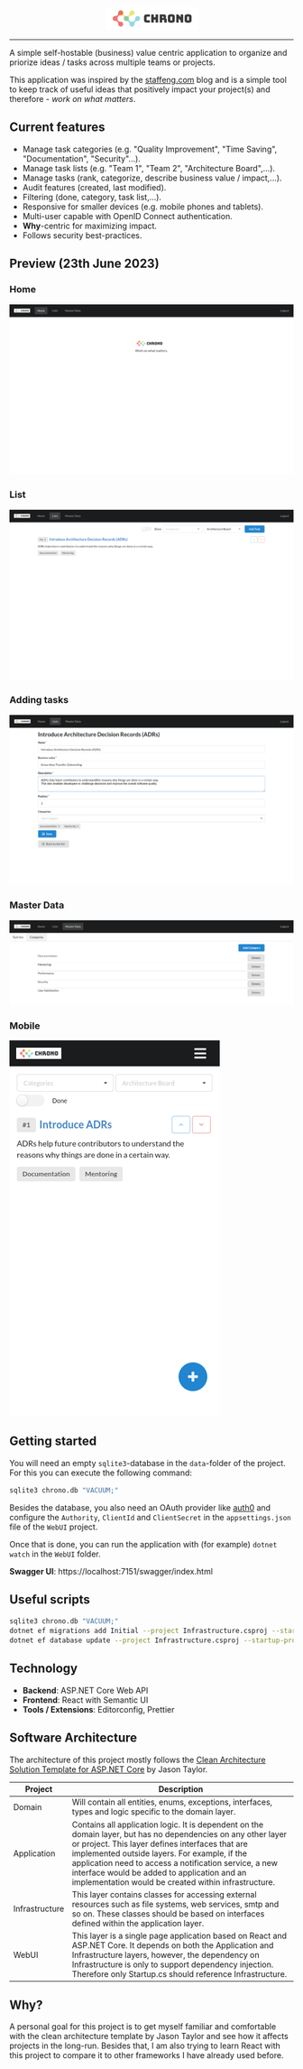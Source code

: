<p align="center">
  <img height="40" width="165" src="./src/WebUI/ClientApp/public/chrono.png" />
</p>

---

A simple self-hostable (business) value centric application to organize and priorize ideas / tasks across multiple teams or projects.

This application was inspired by the [staffeng.com](https://staffeng.com/guides/work-on-what-matters/) blog and is a simple tool to keep track of useful ideas that positively impact your project(s) and therefore - _work on what matters_.

## Current features

- Manage task categories (e.g. "Quality Improvement", "Time Saving", "Documentation", "Security"...).
- Manage task lists (e.g. "Team 1", "Team 2", "Architecture Board",...).
- Manage tasks (rank, categorize, describe business value / impact,...).
- Audit features (created, last modified).
- Filtering (done, category, task list,...).
- Responsive for smaller devices (e.g. mobile phones and tablets).
- Multi-user capable with OpenID Connect authentication.
- **Why**-centric for maximizing impact.
- Follows security best-practices.

## Preview (23th June 2023)

### Home

![Start](./static/Start.png)

### List

![Lists](./static/List.png)

### Adding tasks

![AddTask](./static/AddTask.png)

### Master Data

![MasterData](./static/MasterData.png)

### Mobile

![Mobile](./static/Mobile.png)

## Getting started

You will need an empty `sqlite3`-database in the `data`-folder of the project. For this you can execute the following command:

```sh
sqlite3 chrono.db "VACUUM;"
```

Besides the database, you also need an OAuth provider like [auth0](https://auth0.com) and configure the `Authority`, `ClientId` and `ClientSecret` in the `appsettings.json` file of the `WebUI` project.

Once that is done, you can run the application with (for example) `dotnet watch` in the `WebUI` folder.

**Swagger UI**: https://localhost:7151/swagger/index.html

## Useful scripts

```sh
sqlite3 chrono.db "VACUUM;"
dotnet ef migrations add Initial --project Infrastructure.csproj --startup-project ../WebUI/WebUI.csproj
dotnet ef database update --project Infrastructure.csproj --startup-project ../WebUI/WebUI.csproj
```

## Technology

- **Backend**: ASP.NET Core Web API
- **Frontend**: React with Semantic UI
- **Tools / Extensions**: Editorconfig, Prettier

## Software Architecture

The architecture of this project mostly follows the [Clean Architecture Solution Template for ASP.NET Core](https://github.com/jasontaylordev/CleanArchitecture) by Jason Taylor.

| Project        | Description                                                                                                                                                                                                                                                                                                                                                                       |
| -------------- | --------------------------------------------------------------------------------------------------------------------------------------------------------------------------------------------------------------------------------------------------------------------------------------------------------------------------------------------------------------------------------- |
| Domain         | Will contain all entities, enums, exceptions, interfaces, types and logic specific to the domain layer.                                                                                                                                                                                                                                                                           |
| Application    | Contains all application logic. It is dependent on the domain layer, but has no dependencies on any other layer or project. This layer defines interfaces that are implemented outside layers. For example, if the application need to access a notification service, a new interface would be added to application and an implementation would be created within infrastructure. |
| Infrastructure | This layer contains classes for accessing external resources such as file systems, web services, smtp and so on. These classes should be based on interfaces defined within the application layer.                                                                                                                                                                                |
| WebUI          | This layer is a single page application based on React and ASP.NET Core. It depends on both the Application and Infrastructure layers, however, the dependency on Infrastructure is only to support dependency injection. Therefore only Startup.cs should reference Infrastructure.                                                                                              |

## Why?

A personal goal for this project is to get myself familiar and comfortable with the clean architecture template by Jason Taylor and see how it affects projects in the long-run. Besides that, I am also trying to learn React with this project to compare it to other frameworks I have already used before.
